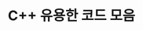 ---
title: "C++ 유용한 코드 모음"
permalink: /categories/ceres/
layout: category
author_profile: true
taxonomy: ceres
sidebar_main : true
---